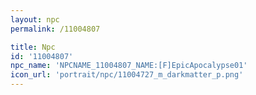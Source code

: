 ```yaml
---
layout: npc
permalink: /11004807

title: Npc
id: '11004807'
npc_name: 'NPCNAME_11004807_NAME:[F]EpicApocalypse01'
icon_url: 'portrait/npc/11004727_m_darkmatter_p.png'
---
```

